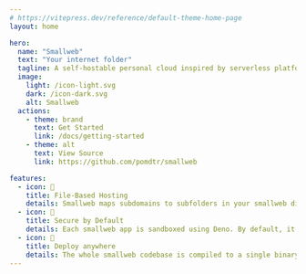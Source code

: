```yaml
---
# https://vitepress.dev/reference/default-theme-home-page
layout: home

hero:
  name: "Smallweb"
  text: "Your internet folder"
  tagline: A self-hostable personal cloud inspired by serverless platforms and cgi-bin.
  image:
    light: /icon-light.svg
    dark: /icon-dark.svg
    alt: Smallweb
  actions:
    - theme: brand
      text: Get Started
      link: /docs/getting-started
    - theme: alt
      text: View Source
      link: https://github.com/pomdtr/smallweb

features:
  - icon: 📂
    title: File-Based Hosting
    details: Smallweb maps subdomains to subfolders in your smallweb directory. Creating a new app is as simple as creating a new folder.
  - icon: 🔐
    title: Secure by Default
    details: Each smallweb app is sandboxed using Deno. By default, it only has access to it's own folder.
  - icon: 🚀
    title: Deploy anywhere
    details: The whole smallweb codebase is compiled to a single binary. You can run it on your local machine, a VPS, or a cloud provider.
---
```


